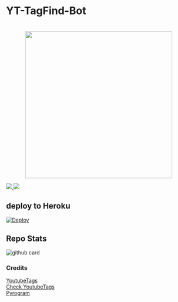 # YT-TagFind-Bot


# 

<p align="center"><a href="https://t.me"><img src="https://telegra.ph/file/aa4746dd689168c880b95.jpg" width="400"></a></p>
<p align="center"></P>

<a href="https://t.me"><img src="https://img.shields.io/badge/support%20group-blue.svg?style=for-the-badge&logo=Telegram">
</a> <a href="https://t.me"><img src="https://img.shields.io/badge/Join-Updates%20Channel-blue.svg?style=for-the-badge&logo=Telegram"></a>


##  deploy to Heroku 

[![Deploy](https://www.herokucdn.com/deploy/button.svg)](https://heroku.com/deploy?template=https://github.com/killersparrow0/YT-tag-bot)  
     


## Repo Stats
![github card](https://github-readme-stats.vercel.app/api/pin/?username=Killersparrow0&repo=YT-tag-bot&theme=dark )


### Credits 
[YoutubeTags](https://pypi.org/project/YoutubeTags)<br>
[Check YoutubeTags](https://github.com/bughunter0/Youtubetags)<br>
[Pyrogram](https://docs.pyrogram.org/)
